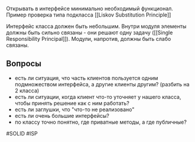 Открывать в интерфейсе минимально необходимый функционал.
Пример проверка типа подкласса [[Liskov Substitution Principle]]

Интерфейс класса должен быть небольшим.
Внутри модуля элементы должны быть сильно связаны - они решают одну задачу ([[Single Responsibility Principal]]). Модули, напротив, должны быть слабо связаны.

## Вопросы

- есть ли ситуация, что часть клиентов  пользуется одним подмножеством интерфейса, а другие клиенты другим? (разбить на 2 класса)
- есть ли ситуации, когда клиент что-то уточняет у нашего класса, чтобы принять решение как с ним работать? 
- есть ли заглушки, что "что-то не реализовано"
- есть ли очень большие интерфейсы?
- по классу точно понятно, где приватные методы, а где публичные?

#SOLID #ISP